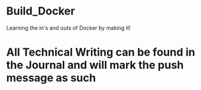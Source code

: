 # Build_Docker
Learning the in's and outs of Docker by making it!


# All Technical Writing can be found in the Journal and will mark the push message as such
